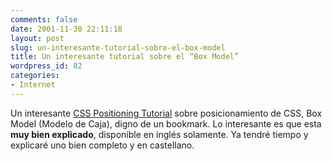 ```yaml
---
comments: false
date: 2001-11-30 22:11:18
layout: post
slug: un-interesante-tutorial-sobre-el-box-model
title: Un interesante tutorial sobre el “Box Model”
wordpress_id: 82
categories:
- Internet
---
```


Un interesante [CSS Positioning Tutorial](http://www.brainjar.com/css/positioning/default.asp) sobre posicionamiento de CSS, Box Model (Modelo de Caja), digno de un bookmark. Lo interesante es que esta **muy bien explicado**, disponible en inglés solamente. Ya tendré tiempo y explicaré uno bien completo y en castellano.




 
